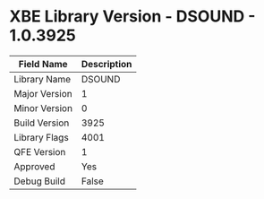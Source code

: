 # XBE Library Version - DSOUND - 1.0.3925

| Field Name | Description |
|---|---|
| Library Name | DSOUND |
| Major Version | 1 |
| Minor Version | 0 |
| Build Version | 3925 |
| Library Flags | 4001 |
| QFE Version | 1 |
| Approved | Yes |
| Debug Build | False |
